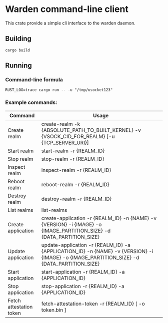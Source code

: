 # Warden command-line client

This crate provide a simple cli interface to the warden daemon.

## Building

    cargo build

## Running

### Command-line formula

    RUST_LOG=trace cargo run -- -u "/tmp/usocket123"

### Example commands:
|Command| Usage |
|-|-|
|Create realm| create-realm -k {ABSOLUTE_PATH_TO_BUILT_KERNEL} -v {VSOCK_CID_FOR_REALM} [-u {TCP_SERVER_URI}]|
|Start realm| start-realm -r {REALM_ID}|
|Stop realm| stop-realm -r {REALM_ID}|
|Inspect realm| inspect-realm -r {REALM_ID}|
|Reboot realm| reboot-realm -r {REALM_ID}|
|Destroy realm| destroy-realm -r {REALM_ID}|
|List realms| list-realms|
|Create application| create-application -r {REALM_ID} -n {NAME} -v {VERSION} -i {IMAGE} -o {IMAGE_PARTITION_SIZE} -d {DATA_PARTITION_SIZE}|
|Update application| update-application -r {REALM_ID} -a {APPLICATION_ID} -n {NAME} -v {VERSION} -i {IMAGE} -o {IMAGE_PARTITION_SIZE} -d {DATA_PARTITION_SIZE}|
|Start application| start-application -r {REALM_ID} -a {APPLICATION_ID}|
|Stop application| stop-application -r {REALM_ID} -a {APPLICATION_ID}|
|Fetch attestation token| fetch-attestation-token -r {REALM_ID} [ -o token.bin ]|
    
